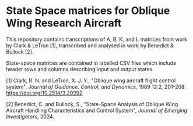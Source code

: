 # State Space matrices for Oblique Wing Research Aircraft

This repository contains transcriptions of A, B, K, and L matrices from work by Clark & LeTron [1], transcribed and analysed in work by Benedict & Bullock [2].

State-space matrices are contained in labelled CSV files which include header rows and columns describing input and output states.

[1] Clark, R. N. and LeTron, X. J. Y., "Oblique wing aircraft flight control system", _Journal of Guidance, Control, and Dynamics_, 1989 12:2, 201-208. https://doi.org/10.2514/3.20392

[2] Benedict, C. and Bullock, S., "State-Space Analysis of Oblique Wing Aircraft Handling Characteristics and Control System", _Journal of Emerging Investigators_, 2024.
